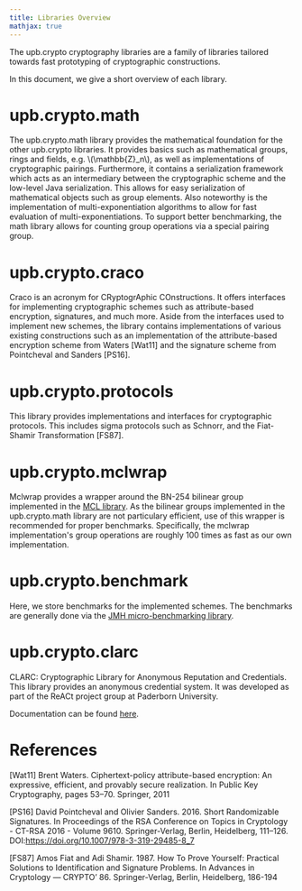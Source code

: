 ```yaml
---
title: Libraries Overview
mathjax: true
---
```


The upb.crypto cryptography libraries are a family of libraries tailored towards fast prototyping of cryptographic constructions.

In this document, we give a short overview of each library.

# upb.crypto.math

The upb.crypto.math library provides the mathematical foundation for the other upb.crypto libraries.
It provides basics such as mathematical groups, rings and fields, e.g. \\(\mathbb{Z}_n\\), as well as implementations of cryptographic pairings.
Furthermore, it contains a serialization framework which acts as an intermediary between the cryptographic scheme and the low-level Java serialization. 
This allows for easy serialization of mathematical objects such as group elements.
Also noteworthy is the implementation of multi-exponentiation algorithms to allow for fast evaluation of multi-exponentiations.
To support better benchmarking, the math library allows for counting group operations via a special pairing group.

# upb.crypto.craco

Craco is an acronym for CRyptogrAphic COnstructions. 
It offers interfaces for implementing cryptographic schemes such as attribute-based encryption, signatures, and much more.
Aside from the interfaces used to implement new schemes, the library contains implementations of various existing constructions such as an implementation of the attribute-based encryption scheme from Waters [Wat11] and the signature scheme from Pointcheval and Sanders [PS16].

# upb.crypto.protocols

This library provides implementations and interfaces for cryptographic protocols.
This includes sigma protocols such as Schnorr, and the Fiat-Shamir Transformation [FS87].

# upb.crypto.mclwrap

Mclwrap provides a wrapper around the BN-254 bilinear group implemented in the [MCL library](https://github.com/herumi/mcl). As the bilinear groups implemented in the upb.crypto.math library are not particulary efficient, use of this wrapper is recommended for proper benchmarks.
Specifically, the mclwrap implementation's group operations are roughly 100 times as fast as our own implementation.

# upb.crypto.benchmark

Here, we store benchmarks for the implemented schemes.
The benchmarks are generally done via the [JMH micro-benchmarking library](https://github.com/openjdk/jmh).

# upb.crypto.clarc

CLARC: Cryptographic Library for Anonymous Reputation and Credentials.
This library provides an anonymous credential system.
It was developed as part of the ReACt project group at Paderborn University.

Documentation can be found [here](https://cs.uni-paderborn.de/fileadmin/informatik/fg/cuk/Lehre/Veranstaltungen/WS2016/ReACt/ReACt_documentation.pdf).

# References

[Wat11] Brent Waters. Ciphertext-policy attribute-based encryption: An
 expressive, efficient, and provably secure realization. In Public Key
 Cryptography, pages 53–70. Springer, 2011

[PS16] David Pointcheval and Olivier Sanders. 2016. Short Randomizable Signatures. In Proceedings of the RSA Conference on Topics in Cryptology - CT-RSA 2016 - Volume 9610. Springer-Verlag, Berlin, Heidelberg, 111–126. DOI:https://doi.org/10.1007/978-3-319-29485-8_7

[FS87] Amos Fiat and Adi Shamir. 1987. How To Prove Yourself: Practical Solutions to Identification and Signature Problems. In Advances in Cryptology — CRYPTO’ 86. Springer-Verlag, Berlin, Heidelberg, 186-194